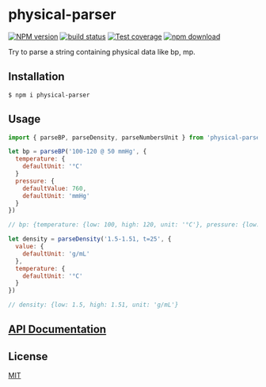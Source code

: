 # physical-parser

[![NPM version][npm-image]][npm-url]
[![build status][ci-image]][ci-url]
[![Test coverage][codecov-image]][codecov-url]
[![npm download][download-image]][download-url]

Try to parse a string containing physical data like bp, mp.

## Installation

`$ npm i physical-parser`

## Usage

```js
import { parseBP, parseDensity, parseNumbersUnit } from 'physical-parser';

let bp = parseBP('100-120 @ 50 mmHg', {
  temperature: {
    defaultUnit: '°C'
  }
  pressure: {
    defaultValue: 760,
    defaultUnit: 'mmHg'
  }
})

// bp: {temperature: {low: 100, high: 120, unit: '°C'}, pressure: {low: 50, unit: 'mmHg'}};

let density = parseDensity('1.5-1.51, t=25', {
  value: {
    defaultUnit: 'g/mL'
  },
  temperature: {
    defaultUnit: '°C'
  }
})

// density: {low: 1.5, high: 1.51, unit: 'g/mL'}


```

## [API Documentation](https://cheminfo.github.io/physical-parser/)

## License

[MIT](./LICENSE)

[npm-image]: https://img.shields.io/npm/v/physical-parser.svg
[npm-url]: https://www.npmjs.com/package/physical-parser
[ci-image]: https://github.com/cheminfo/physical-parser/workflows/Node.js%20CI/badge.svg?branch=master
[ci-url]: https://github.com/cheminfo/physical-parser/actions?query=workflow%3A%22Node.js+CI%22
[codecov-image]: https://img.shields.io/codecov/c/github/cheminfo/physical-parser.svg
[codecov-url]: https://codecov.io/gh/cheminfo/physical-parser
[download-image]: https://img.shields.io/npm/dm/physical-parser.svg
[download-url]: https://www.npmjs.com/package/physical-parser
